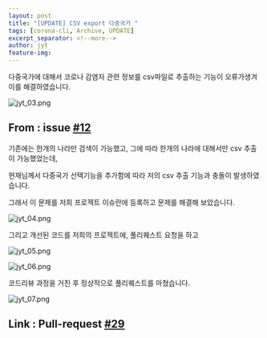 ```yaml
---
layout: post
title: "[UPDATE] CSV export 다중국가 "
tags: [corona-cli, Archive, UPDATE]
excerpt_separator: <!--more-->
author: jyt
feature-img: 
---
```


다중국가에 대해서 코로나 감염자 관련 정보를 csv파일로 추출하는 기능이 오류가생겨 이를 해결하였습니다.

<!--more-->

![jyt_03.png](/2020-2-OSS-2/assets/img/jyt_03.png)

## From : issue [#12](https://github.com/20-2-SKKU-OSS/2020-2-OSS-2/issues/12)

기존에는 한개의 나라만 검색이 가능했고, 그에 따라 한개의 나라에 대해서만 csv 추출이 가능했었는데,

현재님께서 다중국가 선택기능을 추가함에 따라 저의 csv 추출 기능과 충돌이 발생하였습니다.

그래서 이 문제를 저희 프로젝트 이슈란에 등록하고 문제를 해결해 보았습니다.

![jyt_04.png](/2020-2-OSS-2/assets/img/jyt_04.png)

그리고 개선된 코드를 저희의 프로젝트에, 풀리퀘스트 요청을 하고

![jyt_05.png](/2020-2-OSS-2/assets/img/jyt_04.png)

![jyt_06.png](/2020-2-OSS-2/assets/img/jyt_04.png)

코드리뷰 과정을 거친 후 정상적으로 풀리퀘스트를 마쳤습니다.

![jyt_07.png](/2020-2-OSS-2/assets/img/jyt_07.png)

## Link : Pull-request [#29](https://github.com/20-2-SKKU-OSS/2020-2-OSS-2/pull/29)
